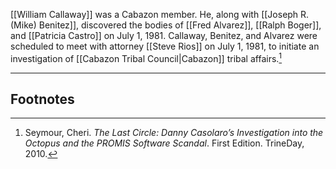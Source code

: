 [[William Callaway]] was a Cabazon member. He, along with [[Joseph R. (Mike) Benitez]], discovered the bodies of [[Fred Alvarez]], [[Ralph Boger]], and [[Patricia Castro]] on July 1, 1981. Callaway, Benitez, and Alvarez were scheduled to meet with attorney [[Steve Rios]] on July 1, 1981, to initiate an investigation of [[Cabazon Tribal Council|Cabazon]] tribal affairs.[^1]

---
## Footnotes

[^1]: Seymour, Cheri. *The Last Circle: Danny Casolaro’s Investigation into the Octopus and the PROMIS Software Scandal*. First Edition. TrineDay, 2010.